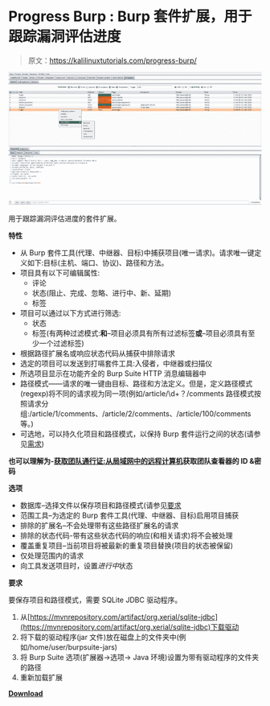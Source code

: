 # Progress Burp : Burp 套件扩展，用于跟踪漏洞评估进度

> 原文：<https://kalilinuxtutorials.com/progress-burp/>

[![Progress Burp : Burp Suite Extension To Track Vulnerability Assessment Progress](img/546867290e65ade739837ceaa6399109.png "Progress Burp : Burp Suite Extension To Track Vulnerability Assessment Progress")](https://1.bp.blogspot.com/-WT1w7bRuX88/Xllf2kGPieI/AAAAAAAAFLE/uRDbCVxhUmsxR7fWdBHzuzyFdD1kIHn1wCLcBGAsYHQ/s1600/Progress%2BBurp%25281%2529.png)

用于跟踪漏洞评估进度的套件扩展。

**特性**

*   从 Burp 套件工具(代理、中继器、目标)中捕获项目(唯一请求)。请求唯一键定义如下:目标(主机、端口、协议)、路径和方法。
*   项目具有以下可编辑属性:
    *   评论
    *   状态(阻止、完成、忽略、进行中、新、延期)
    *   标签
*   项目可以通过以下方式进行筛选:
    *   状态
    *   标签(有两种过滤模式:**和**–项目必须具有所有过滤标签**或**–项目必须具有至少一个过滤标签)
*   根据路径扩展名或响应状态代码从捕获中排除请求
*   选定的项目可以发送到打嗝套件工具:入侵者，中继器或扫描仪
*   所选项目显示在功能齐全的 Burp Suite HTTP 消息编辑器中
*   路径模式——请求的唯一键由目标、路径和方法定义。但是，定义路径模式(regexp)将不同的请求视为同一项(例如/article/\d+？/comments 路径模式按照请求分组:/article/1/comments、/article/2/comments、/article/100/comments 等。)
*   可选地，可以持久化项目和路径模式，以保持 Burp 套件运行之间的状态(请参见[需求](https://github.com/dariusztytko/progress-burp#Requirements))

**也可以理解为-[获取团队通行证:从局域网中的远程计算机](https://kalilinuxtutorials.com/get-team-pass/)获取团队查看器的 ID &密码**

**选项**

*   数据库–选择文件以保存项目和路径模式(请参见[要求](https://github.com/dariusztytko/progress-burp#Requirements)
*   范围工具–为选定的 Burp 套件工具(代理、中继器、目标)启用项目捕获
*   排除的扩展名–不会处理带有这些路径扩展名的请求
*   排除的状态代码-带有这些状态代码的响应(和相关请求)将不会被处理
*   覆盖重复项目–当前项目将被最新的重复项目替换(项目的状态被保留)
*   仅处理范围内的请求
*   向工具发送项目时，设置*进行中*状态

**要求**

要保存项目和路径模式，需要 SQLite JDBC 驱动程序。

1.  从[https://mvnrepository.com/artifact/org.xerial/sqlite-jdbc](https://mvnrepository.com/artifact/org.xerial/sqlite-jdbc)下载驱动
2.  将下载的驱动程序(jar 文件)放在磁盘上的文件夹中(例如/home/user/burpsuite-jars)
3.  将 Burp Suite 选项(扩展器->选项-> Java 环境)设置为带有驱动程序的文件夹的路径
4.  重新加载扩展

[**Download**](https://github.com/dariusztytko/progress-burp)